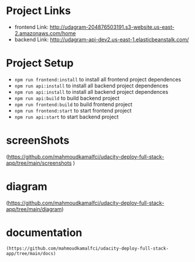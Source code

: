 # Project Links
- frontend Link: http://udagram-204876503191.s3-website.us-east-2.amazonaws.com/home
- backend Link: http://udagram-api-dev2.us-east-1.elasticbeanstalk.com/

# Project Setup 
- `npm run frontend:install` to install all frontend project dependences
- `npm run api:install` to install all backend project dependences
- `npm run api:install` to install all backend project dependences
- `npm run api:build` to build backend project
- `npm run frontend:build` to build frontend project
- `npm run frontend:start` to start frontend project
- `npm run api:start` to start backend project


 # screenShots 
   (https://github.com/mahmoudkamalfci/udacity-deploy-full-stack-app/tree/main/screenshots
 )
# diagram
   (https://github.com/mahmoudkamalfci/udacity-deploy-full-stack-app/tree/main/diagram)

# documentation
    (https://github.com/mahmoudkamalfci/udacity-deploy-full-stack-app/tree/main/docs)